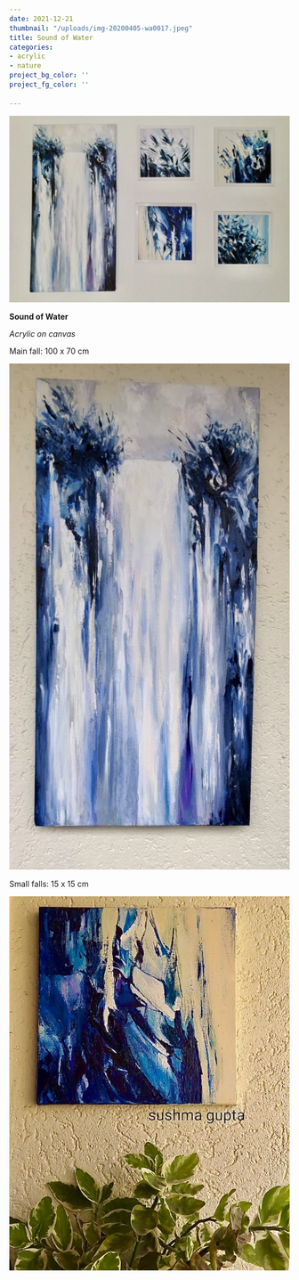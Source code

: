 ```yaml
---
date: 2021-12-21
thumbnail: "/uploads/img-20200405-wa0017.jpeg"
title: Sound of Water
categories:
- acrylic
- nature
project_bg_color: ''
project_fg_color: ''

---
```

![](/uploads/img-20200405-wa0017.jpeg)

**Sound of Water**

_Acrylic on canvas_

Main fall: 100 x 70 cm

![](/uploads/img-20190727-wa0002.jpeg)

Small falls: 15 x 15 cm

![](/uploads/img-20190604-wa0036.jpeg)